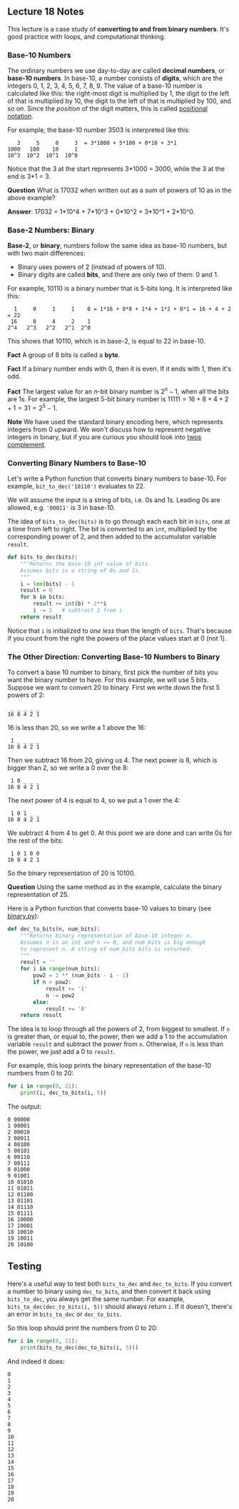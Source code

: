 ## Lecture 18 Notes

This lecture is a case study of **converting to and from binary numbers**.
It's good practice with loops, and computational thinking.


### Base-10 Numbers

The ordinary numbers we use day-to-day are called **decimal numbers**, or
**base-10 numbers**. In base-10, a number consists of **digits**, which are
the integers 0, 1, 2, 3, 4, 5, 6, 7, 8, 9. The value of a base-10 number is
calculated like this: the right-most digit is multiplied by 1, the digit to
the left of that is multiplied by 10, the digit to the left of that is
multiplied by 100, and so on. Since the *position* of the digit matters, this
is called [positional
notation](https://en.wikipedia.org/wiki/Positional_notation).

For example, the base-10 number 3503 is interpreted like this:

```
   3     5     0     3  = 3*1000 + 5*100 + 0*10 + 3*1
1000   100    10     1
10^3  10^2  10^1  10^0
```

Notice that the 3 at the start represents 3\*1000 = 3000, while the 3 at the
end is 3\*1 = 3.

**Question** What is 17032 when written out as a sum of powers of 10 as in the
above example?

**Answer**: 17032 = 1\*10^4 + 7\*10^3 + 0\*10^2 + 3\*10^1 + 2\*10^0.


### Base-2 Numbers: Binary

**Base-2**, or **binary**, numbers follow the same idea as base-10 numbers,
but with two main differences:

- Binary uses powers of 2 (instead of powers of 10).
- Binary digits are called **bits**, and there are only two of them: 0 and 1.

For example, 10110 is a binary number that is 5-bits long. It is interpreted
like this:

```
  1     0     1     1    0 = 1*16 + 0*8 + 1*4 + 1*2 + 0*1 = 16 + 4 + 2 = 22
 16     8     4     2    1
2^4   2^3   2^2   2^1  2^0
```

This shows that 10110, which is in base-2, is equal to 22 in base-10.

**Fact** A group of 8 bits is called a **byte**.

**Fact** If a binary number ends with 0, then it is even. If it ends with 1,
then it's odd.

**Fact** The largest value for an $n$-bit binary number is $2^{n}-1$, when all
the bits are 1s. For example, the largest 5-bit binary number is $11111 = 16 +
8 + 4 + 2 + 1 = 31 = 2^{5} - 1$.

**Note** We have used the standard binary encoding here, which represents
integers from 0 upward. We *won't* discuss how to represent negative integers
in binary, but if you are curious you should look into [twos
complement](https://en.wikipedia.org/wiki/Two%27s_complement).


### Converting Binary Numbers to Base-10

Let's write a Python function that converts binary numbers to base-10. For
example, `bit_to_dec('10110')` evaluates to 22.

We will assume the input is a string of bits, i.e. 0s and 1s. Leading 0s are
allowed, e.g. `'00011'` is 3 in base-10.

The idea of `bits_to_dec(bits)` is to go through each each bit in `bits`, one
at a time from left to right. The bit is converted to an `int`, multiplied by
the corresponding power of 2, and then added to the accumulator variable
`result`.

```python
def bits_to_dec(bits):
    """Returns the base-10 int value of bits.
    Assumes bits is a string of 0s and 1s.
    """
    i = len(bits) - 1
    result = 0
    for b in bits:
        result += int(b) * 2**i
        i -= 1   # subtract 1 from i
    return result
```

Notice that `i` is initialized to *one less* than the length of `bits`. That's
because if you count from the right the powers of the place values start at 0
(not 1).


### The Other Direction: Converting Base-10 Numbers to Binary

To convert a base 10 number to binary, first pick the number of bits you want
the binary number to have. For this example, we will use 5 bits. Suppose we
want to convert 20 to binary. First we write down the first 5 powers of 2:

```
 _ _ _ _ _
16 8 4 2 1
```

16 is less than 20, so we write a 1 above the 16:

```
 1 _ _ _ _
16 8 4 2 1
```

Then we subtract 16 from 20, giving us 4. The next power is 8, which is bigger
than 2, so we write a 0 over the 8:

```
 1 0 _ _ _
16 8 4 2 1
```

The next power of 4 is equal to 4, so we put a 1 over the 4:

```
 1 0 1 _ _
16 8 4 2 1
```

We subtract 4 from 4 to get 0. At this point we are done and can write 0s for
the rest of the bits:

```
 1 0 1 0 0
16 8 4 2 1
```

So the binary representation of 20 is 10100.

**Question** Using the same method as in the example, calculate the binary
representation of 25.

Here is a Python function that converts base-10 values to binary (see
[binary.py](binary.py)):

```python
def dec_to_bits(n, num_bits):
    """Returns binary representation of base-10 integer n.
    Assumes n is an int and n >= 0, and num_bits is big enough
    to represent n. A string of num_bits bits is returned.
    """
    result = ''
    for i in range(num_bits):
        pow2 = 2 ** (num_bits - i - 1)
        if n > pow2:
            result += '1'
            n -= pow2
        else:
            result += '0'
    return result
```

The idea is to loop through all the powers of 2, from biggest to smallest. If
`n` is greater than, or equal to, the power, then we add a 1 to the
accumulation variable `result` and subtract the power from `n`. Otherwise, if
`n` is less than the power, we just add a 0 to `result`.

For example, this loop prints the binary representation of the base-10 numbers
from 0 to 20:

```python
for i in range(0, 21): 
    print(i, dec_to_bits(i, 5))
```

The output:

```
0 00000
1 00001
2 00010
3 00011
4 00100
5 00101
6 00110
7 00111
8 01000
9 01001
10 01010
11 01011
12 01100
13 01101
14 01110
15 01111
16 10000
17 10001
18 10010
19 10011
20 10100
```

## Testing

Here's a useful way to test both `bits_to_dec` and `dec_to_bits`. If you
convert a number to binary using `dec_to_bits`, and then convert it back using
`bits_to_dec`, you always get the same number. For example,
`bits_to_dec(dec_to_bits(i, 5))` should always return `i`. If it doesn't,
there's an error in `bits_to_dec` or `dec_to_bits`.

So this loop should print the numbers from 0 to 20:

```python
for i in range(0, 21):
    print(bits_to_dec(dec_to_bits(i, 5)))
```

And indeed it does:

```
0
1
2
3
4
5
6
7
8
9
10
11
12
13
14
15
16
17
18
19
20
```
